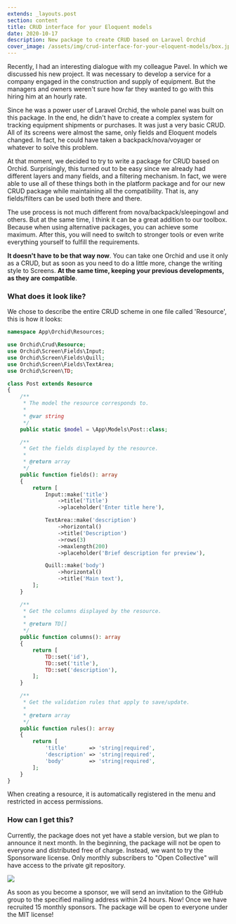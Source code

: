 ```yaml
---
extends: _layouts.post
section: content
title: CRUD interface for your Eloquent models
date: 2020-10-17
description: New package to create CRUD based on Laravel Orchid
cover_image: /assets/img/crud-interface-for-your-eloquent-models/box.jpg
---
```


Recently, I had an interesting dialogue with my colleague Pavel. In which we discussed his new project.
It was necessary to develop a service for a company engaged in the construction and supply of equipment. But the managers and owners weren't sure how far they wanted to go with this hiring him at an hourly rate.

Since he was a power user of Laravel Orchid, the whole panel was built on this package. In the end, he didn't have to create a complex system for tracking equipment shipments or purchases. It was just a very basic CRUD. All of its screens were almost the same, only fields and Eloquent models changed. In fact, he could have taken a backpack/nova/voyager or whatever to solve this problem.

At that moment, we decided to try to write a package for CRUD based on Orchid. Surprisingly, this turned out to be easy since we already had different layers and many fields, and a filtering mechanism. In fact, we were able to use all of these things both in the platform package and for our new CRUD package while maintaining all the compatibility. That is, any fields/filters can be used both there and there.

The use process is not much different from nova/backpack/sleepingowl and others. But at the same time, I think it can be a great addition to our toolbox. Because when using alternative packages, you can achieve some maximum. After this, you will need to switch to stronger tools or even write everything yourself to fulfill the requirements.

**It doesn't have to be that way now**. You can take one Orchid and use it only as a CRUD, but as soon as you need to do a little more, change the writing style to Screens. **At the same time, keeping your previous developments, as they are compatible**.

### What does it look like?

We chose to describe the entire CRUD scheme in one file called 'Resource', this is how it looks:

```php
namespace App\Orchid\Resources;

use Orchid\Crud\Resource;
use Orchid\Screen\Fields\Input;
use Orchid\Screen\Fields\Quill;
use Orchid\Screen\Fields\TextArea;
use Orchid\Screen\TD;

class Post extends Resource
{
    /**
     * The model the resource corresponds to.
     *
     * @var string
     */
    public static $model = \App\Models\Post::class;

    /**
     * Get the fields displayed by the resource.
     *
     * @return array
     */
    public function fields(): array
    {
        return [
            Input::make('title')
                ->title('Title')
                ->placeholder('Enter title here'),

            TextArea::make('description')
                ->horizontal()
                ->title('Description')
                ->rows(3)
                ->maxlength(200)
                ->placeholder('Brief description for preview'),

            Quill::make('body')
                ->horizontal()
                ->title('Main text'),
        ];
    }

    /**
     * Get the columns displayed by the resource.
     *
     * @return TD[]
     */
    public function columns(): array
    {
        return [
            TD::set('id'),
            TD::set('title'),
            TD::set('description'),
        ];
    }

    /**
     * Get the validation rules that apply to save/update.
     *
     * @return array
     */
    public function rules(): array
    {
        return [
            'title'       => 'string|required',
            'description' => 'string|required',
            'body'        => 'string|required',
        ];
    }
}
```

When creating a resource, it is automatically registered in the menu and restricted in access permissions.

### How can I get this?

Currently, the package does not yet have a stable version, but we plan to announce it next month. In the beginning, the package will not be open to everyone and distributed free of charge. Instead, we want to try the Sponsorware license. Only monthly subscribers to "Open Collective" will have access to the private git repository.

<a href="https://opencollective.com/orchid#backers" target="_blank"><img src="https://opencollective.com/orchid/backers.svg?width=838"></a>

As soon as you become a sponsor, we will send an invitation to the GitHub group to the specified mailing address within 24 hours. Now! Once we have recruited 15 monthly sponsors. The package will be open to everyone under the MIT license!
